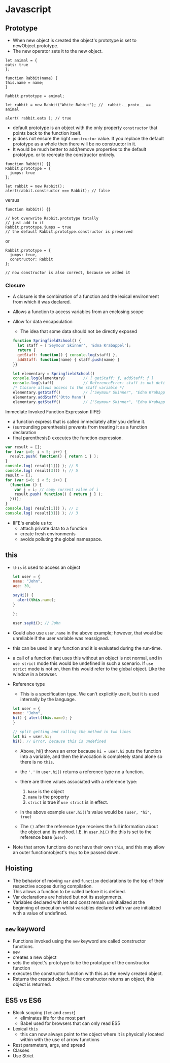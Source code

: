 # Javascript

## Prototype
  + When new object is created the object's prototype is set to newObject.prototype.
  + The new operator sets it to the new object.
  ```
  let animal = {
  eats: true
};

function Rabbit(name) {
  this.name = name;
}

Rabbit.prototype = animal;

let rabbit = new Rabbit("White Rabbit"); //  rabbit.__proto__ == animal

alert( rabbit.eats ); // true
```
+ default prototype is an object with the only property `constructor` that points back to the function itself.
+ js does not ensure the right `constructor` value. If you replace the default prototype as a whole then there will be no constructor in it.
+ It would be much better to add/remove properties to the default prototype. or to recreate the constructor entirely.

```
function Rabbit() {}
Rabbit.prototype = {
  jumps: true
};

let rabbit = new Rabbit();
alert(rabbit.constructor === Rabbit); // false
```
versus

```
function Rabbit() {}

// Not overwrite Rabbit.prototype totally
// just add to it
Rabbit.prototype.jumps = true
// the default Rabbit.prototype.constructor is preserved
```

or 

```
Rabbit.prototype = {
  jumps: true,
  constructor: Rabbit
};

// now constructor is also correct, because we added it
```

### Closure
+ A closure is the combination of a function and the lexical environment from which it was declared.
+ Allows a function to access variables from an enclosing scope
+ Allow for data encapsulation
  + The idea that some data should not be directly exposed

  ```javascript
  function SpringfieldSchool() {
    let staff = ['Seymour Skinner', 'Edna Krabappel'];
    return {
    getStaff: function() { console.log(staff) },
    addStaff: function(name) { staff.push(name) }
  }}

  let elementary = SpringfieldSchool()
  console.log(elementary)        // { getStaff: ƒ, addStaff: ƒ }
  console.log(staff)             // ReferenceError: staff is not defined
  /* Closure allows access to the staff variable */
  elementary.getStaff()          // ["Seymour Skinner", "Edna Krabappel"]
  elementary.addStaff('Otto Mann')
  elementary.getStaff()          // ["Seymour Skinner", "Edna Krabappel", "Otto Mann"]

  ```

Immediate Invoked Function Expression (IIFE)

  + a function express that is called immediately after you define it.
  + (surrounding parenthesis) prevents from treating it as a function declaration
  + final parenthesis() executes the function expression.

```javascript
var result = [];
for (var i=0; i < 5; i++) {
  result.push( function() { return i } );
}
console.log( result[1]() ); // 5
console.log( result[3]() ); // 5
result = [];
for (var i=0; i < 5; i++) {
  (function () {
    var j = i; // copy current value of i
    result.push( function() { return j } );
  })();
}
console.log( result[1]() ); // 1
console.log( result[3]() ); // 3

```

+ IIFE's enable us to:
  + attach private data to a function
  + create fresh environments
  + avoids polluting the global namespace.

## this

  + `this` is used to access an object
    ```javascript
    let user = {
    name: "John",
    age: 30,

    sayHi() {
      alert(this.name);
    }

    };

    user.sayHi(); // John
    ```
  + Could also use `user.name` in the above example; however, that would be unreliable if the user variable was reassigned.

  + this can be used in any function and it is evaluated during the run-time.

  + a call of a function that uses this without an object is not normal, and in `use strict` mode this would be undefined in such a scenario. If `use strict` mode is not on, then this would refer to the global object. Like the window in a browser.

  + Reference type
    + This is a specification type. We can't explicitly use it, but it is used internally by the language. 

    ```javascript
    let user = {
    name: "John",
    hi() { alert(this.name); }
    }

    // split getting and calling the method in two lines
    let hi = user.hi;
    hi(); // Error, because this is undefined
    ```
      
    + Above, hi() throws an error because `hi = user.hi` puts the function into a variable, and then the invocation is completely stand alone so there is no `this`.

    + the `'.'` in `user.hi()` returns a reference type no a function.
    
    + there are three values associated with a reference type:
      1. `base` is the object
      2. `name` is the property
      3. `strict` is true if `use strict` is in effect.

    + in the above example `user.hi()`'s value would be `(user, "hi", true)`

    + The `()` after the reference type receives the full information about the object and its method. I.E. in `user.hi()` the this is set to the reference base (`user`).

  + Note that arrow functions do not have their own `this`, and this may allow an outer function/object's `this` to be passed down.

## Hoisting
  + The behavior of moving `var` and `function` declarations to the top of their respective scopes during compilation.
  + This allows a function to be called before it is defined.
  + Var declarations are hoisted but not its assignments.
  + Variables declared with let and const remain uninitialized at the beginning of execution whilst variables declared with var are initialized with a value of undefined.

## `new` keyword
+ Functions invoked using the `new` keyword are called constructor functions.
+  `new`
  + creates a new object
  + sets the object's prototype to be the prototype of the constructor function
  + executes the constructor function with this as the newly created object.
  + Returns the created object. If the constructor returns an object, this object is returned.

## ES5 vs ES6
+ Block scoping (`let` and `const`)
  + eliminates iife for the most part
  + Babel used for browsers that can only read ES5
+ Lexical `this`
  + this can now always point to the object where it is physically located within with the use of arrow functions
+ Rest parameters, args, and spread
+ Classes
+ Use Strict